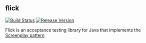 ## flick

[![Build Status](https://travis-ci.org/unruly/flick.svg?branch=master)](https://travis-ci.org/unruly/flick)
[![Release Version](https://img.shields.io/maven-central/v/co.unruly/flick.svg)](https://search.maven.org/#search%7Cgav%7C1%7Cg%3A%22co.unruly%22%20AND%20a%3A%22flick%22)

Flick is an acceptance testing library for Java that implements the [Screenplay pattern](https://ideas.riverglide.com/page-objects-refactored-12ec3541990)
